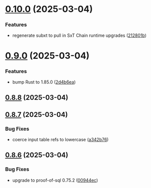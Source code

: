 # [0.10.0](https://github.com/spaceandtimelabs/sxt-proof-of-sql-sdk/compare/v0.9.0...v0.10.0) (2025-03-04)


### Features

* regenerate subxt to pull in SxT Chain runtime upgrades ([212801b](https://github.com/spaceandtimelabs/sxt-proof-of-sql-sdk/commit/212801bc84d5dd88c683f8878e28f22ec212de93))



# [0.9.0](https://github.com/spaceandtimelabs/sxt-proof-of-sql-sdk/compare/v0.8.8...v0.9.0) (2025-03-04)


### Features

* bump Rust to 1.85.0 ([2d4b6ea](https://github.com/spaceandtimelabs/sxt-proof-of-sql-sdk/commit/2d4b6ea68eb9fa58f86c76d6c0bda85b6102c9dc))



## [0.8.8](https://github.com/spaceandtimelabs/sxt-proof-of-sql-sdk/compare/v0.8.7...v0.8.8) (2025-03-04)



## [0.8.7](https://github.com/spaceandtimelabs/sxt-proof-of-sql-sdk/compare/v0.8.6...v0.8.7) (2025-03-04)


### Bug Fixes

* coerce input table refs to lowercase ([a342b76](https://github.com/spaceandtimelabs/sxt-proof-of-sql-sdk/commit/a342b76c241eca295e58dbf3af42d0d6ed7044e0))



## [0.8.6](https://github.com/spaceandtimelabs/sxt-proof-of-sql-sdk/compare/v0.8.5...v0.8.6) (2025-03-04)


### Bug Fixes

* upgrade to proof-of-sql 0.75.2 ([00944ec](https://github.com/spaceandtimelabs/sxt-proof-of-sql-sdk/commit/00944ec52c622be39b696c6cfb0db7b976166b45))



